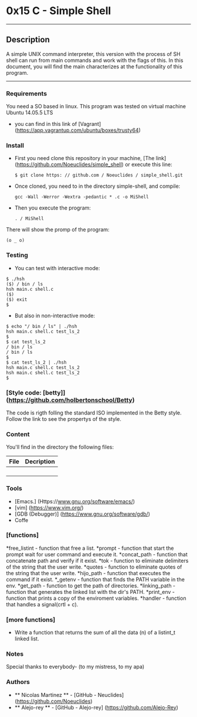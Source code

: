 # 0x15 C - Simple Shell

---
## Description
A simple UNIX command interpreter, this version with the process of SH shell can run from main commands and work with the flags of this. In this document, you will find the main characterizes at the functionality of this program.

---

### Requirements
You need a SO based in linux. This program was tested on virtual machine Ubuntu 14.05.5 LTS

* you can find in this link of [Vagrant] (https://app.vagrantup.com/ubuntu/boxes/trusty64)



### Install
* First you need clone this repository in your machine, [The link] (https://github.com/Noeuclides/simple_shell) or execute this line:
    ```
    $ git clone https: // github.com / Noeuclides / simple_shell.git
    ```
* Once cloned, you need to in the directory simple-shell, and compile:
    ```
    gcc -Wall -Werror -Wextra -pedantic * .c -o MiShell
    ```
* Then you execute the program:
    ```
    . / MiShell
    ```
There will show the promp of the program:
   ```
   (o _ o)
   ```


### Testing
* You can test with interactive mode:
```
$ ./hsh
($) / bin / ls
hsh main.c shell.c
($)
($) exit
$
```
* But also in non-interactive mode:
```
$ echo "/ bin / ls" | ./hsh
hsh main.c shell.c test_ls_2
$
$ cat test_ls_2
/ bin / ls
/ bin / ls
$
$ cat test_ls_2 | ./hsh
hsh main.c shell.c test_ls_2
hsh main.c shell.c test_ls_2
$
```

### [Style code: [betty]] (https://github.com/holbertonschool/Betty)

The code is rigth folling the standard ISO implemented in the Betty style. Follow the link to see the propertys of the style.


### Content

You'll find in the directory the following files:

|   **File**    |  **Decription**                       |
|---------------|---------------------------------------|
| | |
| | |
| | |
| | |


### Tools
* [Emacs.] (Https://www.gnu.org/software/emacs/)
* [vim] (https://www.vim.org/)
* [GDB (Debugger)] (https://www.gnu.org/software/gdb/)
* Coffe

### [functions]
*free_listint - function that free a list.
*prompt - function that start the prompt wait for user command and execute it.
*concat_path - function that concatenate path and verify if it exist.
*tok - function to eliminate delimiters of the string that the user write.
*quotes - function to eliminate quotes of the string that the user write.
*hijo_path - function that executes the command if it exist.
*_getenv - function that finds the PATH variable in the env.
*get_path - function to get the path of directories.
*linking_path - function that generates the linked list with the dir's PATH.
*print_env - function that prints a copy of the enviroment variables.
*handler - function that handles a signal(crtl + c).
### [more functions]
* Write a function that returns the sum of all the data (n) of a listint_t linked list.

### Notes
Special thanks to everybody- (to my mistress, to my apa)

### Authors
* ** Nicolas Martinez ** - [GitHub - Neuclides] (https://github.com/Noeuclides)
* ** Alejo-rey ** - [GitHub - Alejo-rey] (https://github.com/Alejo-Rey)
